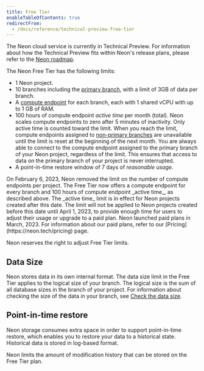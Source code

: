 ```yaml
---
title: Free Tier
enableTableOfContents: true
redirectFrom:
  - /docs/reference/technical-preview-free-tier
---
```


The Neon cloud service is currently in Technical Preview. For information about how the Technical Preview fits within Neon's release plans, please refer to the [Neon roadmap](/docs/reference/roadmap).

The Neon Free Tier has the following limits:

- 1 Neon project.
- 10 branches including the [primary branch](/docs/reference/glossary#primary-branch), with a limit of 3GB of data per branch.
- A [compute endpoint](/docs/reference/glossary#compute-endpoint) for each branch, each with 1 shared vCPU with up to 1 GB of RAM.
- 100 hours of compute endpoint _active time_ per month (total). Neon scales compute endpoints to zero after 5 minutes of inactivity. Only active time is counted toward the limit. When you reach the limit, compute endpoints assigned to [non-primary branches](/docs/reference/glossary#non-primary-branch) are unavailable until the limit is reset at the beginning of the next month. You are always able to connect to the compute endpoint assigned to the primary branch of your Neon project, regardless of the limit. This ensures that access to data on the primary branch of your project is never interrupted.
- A point-in-time restore window of 7 days of _reasonable usage_.

<Admonition type="note">
On February 6, 2023, Neon removed the limit on the number of compute endpoints per project. The Free Tier now offers a compute endpoint for every branch and 100 hours of compute endpoint _active time_, as described above. The _active time_ limit is in effect for Neon projects created after this date. The limit will not be applied to Neon projects created before this date until April 1, 2023, to provide enough time for users to adjust their usage or upgrade to a paid plan. Neon launched paid plans in March, 2023. For information about our paid plans, refer to our [Pricing](https://neon.tech/pricing) page.
</Admonition>

Neon reserves the right to adjust Free Tier limits.

## Data Size

Neon stores data in its own internal format. The data size limit in the Free Tier applies to the logical size of your branch. The logical size is the sum of all database sizes in the branch of your project. For information about checking the size of the data in your branch, see [Check the data size](/docs/manage/branches#check-the-data-size).

<a id="#point-in-time-reset/"></a>

## Point-in-time restore

Neon storage consumes extra space in order to support point-in-time restore, which enables you to restore your data to a historical state. Historical data is stored in log-based format.

Neon limits the amount of modification history that can be stored on the Free Tier plan.
